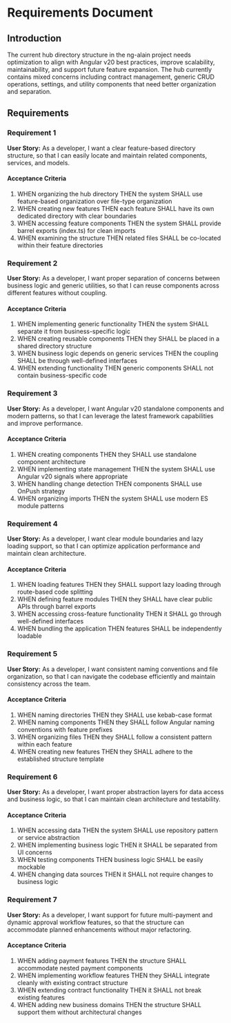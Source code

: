# Requirements Document

## Introduction

The current hub directory structure in the ng-alain project needs optimization to align with Angular v20 best practices, improve scalability, maintainability, and support future feature expansion. The hub currently contains mixed concerns including contract management, generic CRUD operations, settings, and utility components that need better organization and separation.

## Requirements

### Requirement 1

**User Story:** As a developer, I want a clear feature-based directory structure, so that I can easily locate and maintain related components, services, and models.

#### Acceptance Criteria

1. WHEN organizing the hub directory THEN the system SHALL use feature-based organization over file-type organization
2. WHEN creating new features THEN each feature SHALL have its own dedicated directory with clear boundaries
3. WHEN accessing feature components THEN the system SHALL provide barrel exports (index.ts) for clean imports
4. WHEN examining the structure THEN related files SHALL be co-located within their feature directories

### Requirement 2

**User Story:** As a developer, I want proper separation of concerns between business logic and generic utilities, so that I can reuse components across different features without coupling.

#### Acceptance Criteria

1. WHEN implementing generic functionality THEN the system SHALL separate it from business-specific logic
2. WHEN creating reusable components THEN they SHALL be placed in a shared directory structure
3. WHEN business logic depends on generic services THEN the coupling SHALL be through well-defined interfaces
4. WHEN extending functionality THEN generic components SHALL not contain business-specific code

### Requirement 3

**User Story:** As a developer, I want Angular v20 standalone components and modern patterns, so that I can leverage the latest framework capabilities and improve performance.

#### Acceptance Criteria

1. WHEN creating components THEN they SHALL use standalone component architecture
2. WHEN implementing state management THEN the system SHALL use Angular v20 signals where appropriate
3. WHEN handling change detection THEN components SHALL use OnPush strategy
4. WHEN organizing imports THEN the system SHALL use modern ES module patterns

### Requirement 4

**User Story:** As a developer, I want clear module boundaries and lazy loading support, so that I can optimize application performance and maintain clean architecture.

#### Acceptance Criteria

1. WHEN loading features THEN they SHALL support lazy loading through route-based code splitting
2. WHEN defining feature modules THEN they SHALL have clear public APIs through barrel exports
3. WHEN accessing cross-feature functionality THEN it SHALL go through well-defined interfaces
4. WHEN bundling the application THEN features SHALL be independently loadable

### Requirement 5

**User Story:** As a developer, I want consistent naming conventions and file organization, so that I can navigate the codebase efficiently and maintain consistency across the team.

#### Acceptance Criteria

1. WHEN naming directories THEN they SHALL use kebab-case format
2. WHEN naming components THEN they SHALL follow Angular naming conventions with feature prefixes
3. WHEN organizing files THEN they SHALL follow a consistent pattern within each feature
4. WHEN creating new features THEN they SHALL adhere to the established structure template

### Requirement 6

**User Story:** As a developer, I want proper abstraction layers for data access and business logic, so that I can maintain clean architecture and testability.

#### Acceptance Criteria

1. WHEN accessing data THEN the system SHALL use repository pattern or service abstraction
2. WHEN implementing business logic THEN it SHALL be separated from UI concerns
3. WHEN testing components THEN business logic SHALL be easily mockable
4. WHEN changing data sources THEN it SHALL not require changes to business logic

### Requirement 7

**User Story:** As a developer, I want support for future multi-payment and dynamic approval workflow features, so that the structure can accommodate planned enhancements without major refactoring.

#### Acceptance Criteria

1. WHEN adding payment features THEN the structure SHALL accommodate nested payment components
2. WHEN implementing workflow features THEN they SHALL integrate cleanly with existing contract structure
3. WHEN extending contract functionality THEN it SHALL not break existing features
4. WHEN adding new business domains THEN the structure SHALL support them without architectural changes